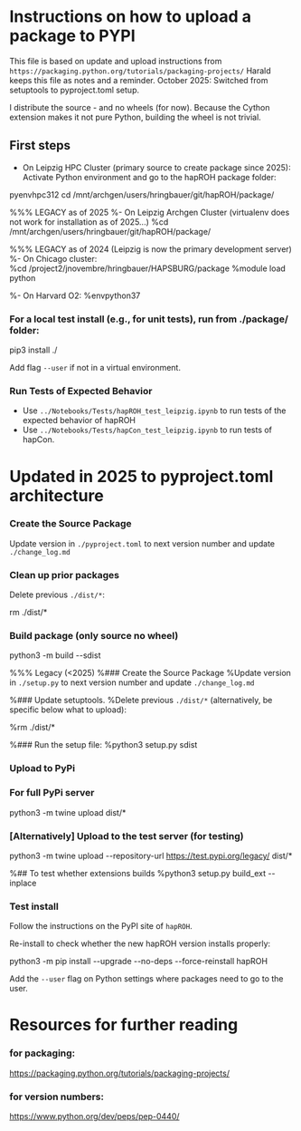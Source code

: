 # Instructions on how to upload a package to PYPI
This file is based on update and upload instructions from `https://packaging.python.org/tutorials/packaging-projects/`
Harald keeps this file as notes and a reminder.
October 2025: Switched from setuptools to pyproject.toml setup. 

I distribute the source - and no wheels (for now). Because the Cython extension makes it not pure Python, building the wheel is not trivial.

## First steps
- On Leipzig HPC Cluster (primary source to create package since 2025):
Activate Python environment and go to the hapROH package folder:

pyenvhpc312
cd /mnt/archgen/users/hringbauer/git/hapROH/package/

%%% LEGACY as of 2025
%- On Leipzig Archgen Cluster (virtualenv does not work for installation as of 2025...)
%cd /mnt/archgen/users/hringbauer/git/hapROH/package/

%%% LEGACY as of 2024 (Leipzig is now the primary development server)
%- On Chicago cluster:  
%cd /project2/jnovembre/hringbauer/HAPSBURG/package
%module load python

%- On Harvard O2:
%envpython37

### For a local test install (e.g., for unit tests), run from ./package/ folder:
pip3 install ./

Add flag  `--user` if not in a virtual environment.

### Run Tests of Expected Behavior
- Use `../Notebooks/Tests/hapROH_test_leipzig.ipynb` to run tests of the expected behavior of hapROH
- Use `../Notebooks/Tests/hapCon_test_leipzig.ipynb` to run tests of hapCon.

# Updated in 2025 to pyproject.toml architecture
### Create the Source Package 
Update version in `./pyproject.toml` to next version number and update `./change_log.md`

### Clean up prior packages
Delete previous `./dist/*`:

rm ./dist/*

### Build package (only source no wheel)
python3 -m build --sdist

%%% Legacy (<2025)
%### Create the Source Package 
%Update version in `./setup.py` to next version number and update `./change_log.md`

%### Update setuptools. 
%Delete previous `./dist/*` (alternatively, be specific below what to upload):  

%rm ./dist/*

%### Run the setup file:
%python3 setup.py sdist

### Upload to PyPi
### For full PyPi server
python3 -m twine upload dist/* 

### [Alternatively] Upload to the test server (for testing)
python3 -m twine upload --repository-url https://test.pypi.org/legacy/ dist/* 

%## To test whether extensions builds
%python3 setup.py build_ext --inplace

### Test install
Follow the instructions on the PyPI site of `hapROH`.

Re-install to check whether the new hapROH version installs properly:

python3 -m pip install --upgrade --no-deps --force-reinstall hapROH

Add the `--user` flag on Python settings where packages need to go to the user. 

# Resources for further reading
### for packaging: 
https://packaging.python.org/tutorials/packaging-projects/

### for version numbers:
https://www.python.org/dev/peps/pep-0440/
